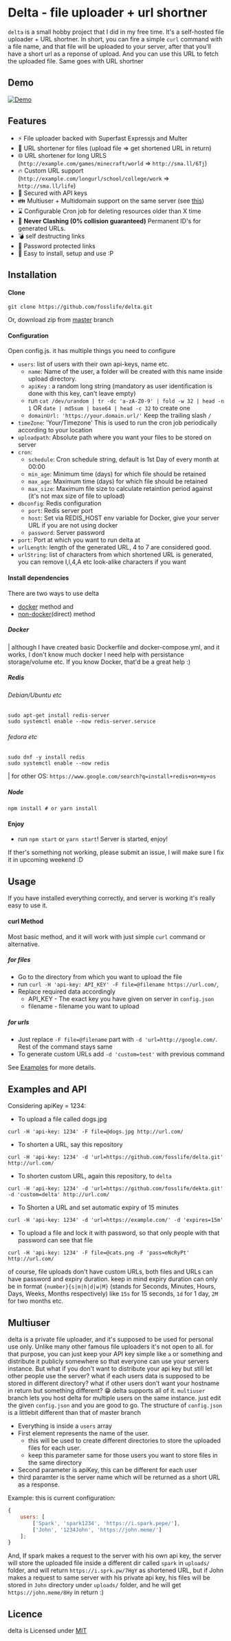 # Delta - file uploader + url shortner

`delta` is a small hobby project that I did in my free time. It's a self-hosted file uploader + URL shortner. In short, you can fire a simple `curl` command with a file name, and that file will be uploaded to your server, after that you'll have a short url as a reponse of upload. And you can use this URL to fetch the uploaded file. Same goes with URL shortner

## Demo

[![Demo](https://img.youtube.com/vi/8fMEgDq_6VQ/0.jpg)](https://youtu.be/8fMEgDq_6VQ)

## Features

-   :zap: File uploader backed with Superfast Expressjs and Multer
-   :file_folder: URL shortener for files (upload file ⇒ get shortened URL in return)
-   :globe_with_meridians: URL shortener for long URLS (`http://example.com/games/minecraft/world` ⇒ `http://sma.ll/6Tj`)
-   :fire: Custom URL support (`http://example.com/longurl/school/college/work` ⇒ `http://sma.ll/life`)
-   :tada: Secured with API keys
-   :family: Multiuser + Multidomain support on the same server (see [this](#multiuser))
-   :hourglass: Configurable Cron job for deleting resources older than X time
-   :1234: <b>Never Clashing (0% collision guaranteed)</b> Permanent ID's for generated URLs.
-   :bomb: self destructing links
-   :closed_lock_with_key: Password protected links
-   :ghost: Easy to install, setup and use :P

## Installation

#### Clone

```
git clone https://github.com/fosslife/delta.git
```

Or, download zip from [master](https://github.com/fosslife/delta/archive/master.zip) branch

#### Configuration

Open config.js. it has multiple things you need to configure

-   `users`: list of users with their own api-keys, name etc.
    -   `name`: Name of the user, a folder will be created with this name inside upload directory.
    -   `apiKey` : a random long string (mandatory as user identification is done with this key, can't leave empty)
    -   run `cat /dev/urandom | tr -dc 'a-zA-Z0-9' | fold -w 32 | head -n 1` OR `date | md5sum | base64 | head -c 32` to create one
    -   `domainUrl: 'https://your.domain.url/'` Keep the trailing slash `/`
-   `timeZone`: 'Your/Timezone' This is used to run the cron job periodically according to your location
-   `uploadpath`: Absolute path where you want your files to be stored on server
-   `cron`:
    -   `schedule`: Cron schedule string, default is 1st Day of every month at 00:00
    -   `min_age`: Minimum time (days) for which file should be retained
    -   `max_age`: Maximum time (days) for which file should be retained
    -   `max_size`: Maximum file size to calculate retaintion period against (it's not max size of file to upload)
-   `dbconfig`: Redis configuration
    -   `port`: Redis server port
    -   `host`: Set via REDIS_HOST env variable for Docker, give your server URL if you are not using docker
    -   `password`: Server password
-   `port`: Port at which you want to run delta at
-   `urlLength`: length of the generated URL, 4 to 7 are considered good.
-   `urlString`: list of characters from which shortened URL is generated, you can remove I,l,4,A etc look-alike characters if you want

#### Install dependencies

There are two ways to use delta

-   [docker](#docker) method and
-   [non-docker](#redis)(direct) method

##### Docker

| although I have created basic Dockerfile and docker-compose.yml, and it works, I don't know much docker I need help with persistance storage/volume etc. If you know Docker, that'd be a great help :)

##### Redis

###### Debian/Ubuntu etc

```
sudo apt-get install redis-server
sudo systemctl enable --now redis-server.service
```

###### fedora etc

```
sudo dnf -y install redis
sudo systemctl enable --now redis
```

| for other OS: `https://www.google.com/search?q=install+redis+on+my+os`

##### Node

```
npm install # or yarn install
```

#### Enjoy

-   run `npm start` or `yarn start`! Server is started, enjoy!

If ther's something not working, please submit an issue, I will make sure I fix it in upcoming weekend :D

## Usage

If you have installed everything correctly, and server is working it's really easy to use it.

#### curl Method

Most basic method, and it will work with just simple `curl` command or alternative.

##### for files

-   Go to the directory from which you want to upload the file
-   run `curl -H 'api-key: API_KEY' -F file=@filename https://url.com/`,
-   Replace required data accordingly
    -   API_KEY - The exact key you have given on server in `config.json`
    -   filename - filename you want to upload

##### for urls

-   Just replace `-F file=@filename` part with `-d 'url=http://google.com/`. Rest of the command stays same
-   To generate custom URLs add `-d 'custom=test'` with previous command

See [Examples](#examples) for more details.

## Examples and API

Considering apiKey = 1234:

-   To upload a file called dogs.jpg

```
curl -H 'api-key: 1234' -F file=@dogs.jpg http://url.com/
```

-   To shorten a URL, say this repository

```
curl -H 'api-key: 1234' -d 'url=https://github.com/fosslife/delta.git' http://url.com/
```

-   To shorten custom URL, again this repository, to `delta`

```
curl -H 'api-key: 1234' -d 'url=https://github.com/fosslife/dekta.git' -d 'custom=delta' http://url.com/
```

-   To Shorten a URL and set automatic expiry of 15 minutes

```
curl -H 'api-key: 1234' -d 'url=https://example.com/' -d 'expires=15m'
```

-   To upload a file and lock it with password, so that only people with that password can see that file

```
curl -H 'api-key: 1234' -F file=@cats.png -F 'pass=eNcRyPt' http://url.com/
```

of course, file uploads don't have custom URLs, both files and URLs can have password and expiry duration. keep in mind expiry duration can only be in format `{number}{s|m|h|d|w|M}` (stands for Seconds, Minutes, Hours, Days, Weeks, Months respectively) like `15s` for 15 seconds, `1d` for 1 day, `2M` for two months etc.

## Multiuser

delta is a private file uploader, and it's supposed to be used for personal use only. Unlike many other famous file uploaders it's not open to all. for that purpose, you can just keep your API key simple like `a` or something and distribute it publicly somewhere so that everyone can use your servers instance.
But what if you don't want to distribute your api key but still let other people use the server? what if each users data is supposed to be stored in different directory? what if other users don't want your hostname in return but something different?
:grin: delta supports all of it. `multiuser` branch lets you host delta for multiple users on the same instance. just edit the given `config.json` and you are good to go. The structure of `config.json` is a littlebit different than that of master branch

-   Everything is inside a `users` array
-   First element represents the name of the user.
    -   this will be used to create different directories to store the uploaded files for each user.
    -   keep this parameter same for those users you want to store files in the same directory
-   Second parameter is apiKey, this can be different for each user
-   third paramter is the server name which will be returned as a short URL as a response.

Example:
this is current configuration:

```js
{
    users: [
        ['Spark', 'spark1234', 'https://i.spark.pepe/'],
        ['John', '1234John', 'https://john.meme/']
    ];
}
```

And, If spark makes a request to the server with his own api key, the server will store the uploaded file inside a different dir called `spark` in `uploads/` folder, and will return `https://i.sprk.pw/7HgY` as shortened URL, but if John makes a request to same server with his private api key, his files will be stored in `John` directory under `uploads/` folder, and he will get `https://john.meme/8Hy` in return :)

## Licence

delta is Licensed under [MIT](https://github.com/fosslife/sprk/blob/master/LICENSE)
